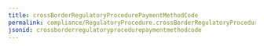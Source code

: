 ```yaml
---
title: crossBorderRegulatoryProcedurePaymentMethodCode
permalink: compliance/RegulatoryProcedure.crossBorderRegulatoryProcedurePaymentMethodCode.html
jsonid: crossborderregulatoryprocedurepaymentmethodcode
---
```


